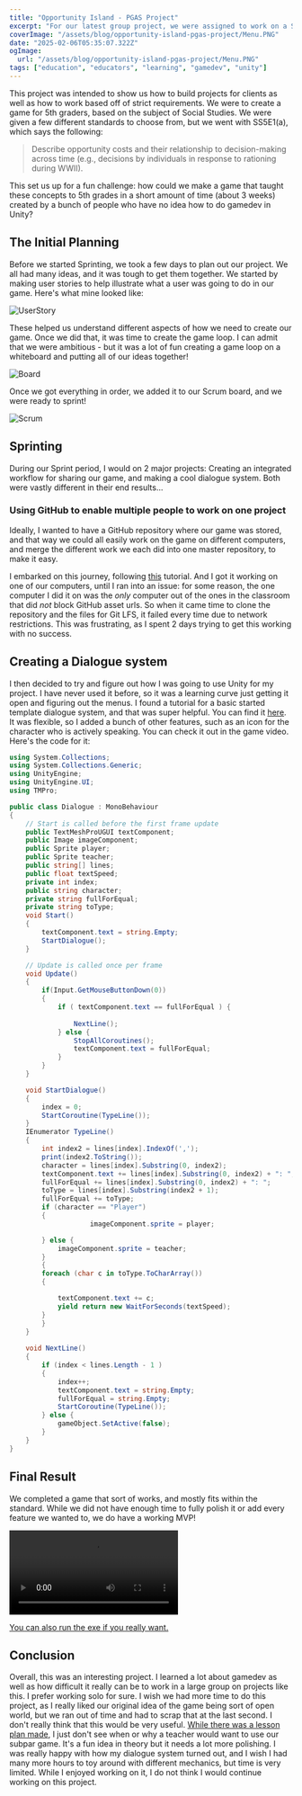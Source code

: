 ```yaml
---
title: "Opportunity Island - PGAS Project"
excerpt: "For our latest group project, we were assigned to work on a Social Studies related game, based on GA educational standards in economics. I had never used Unity before, so this was a fun and insightful project!"
coverImage: "/assets/blog/opportunity-island-pgas-project/Menu.PNG"
date: "2025-02-06T05:35:07.322Z"
ogImage:
  url: "/assets/blog/opportunity-island-pgas-project/Menu.PNG"
tags: ["education", "educators", "learning", "gamedev", "unity"]
---
```



This project was intended to show us how to build projects for clients as well as how to work based off of strict requirements. We were to create a game for 5th graders, based on the subject of Social Studies. We were given a few different standards to choose from, but we went with SS5E1(a), which says the following:

> Describe opportunity costs and their relationship to decision-making across time (e.g., decisions by individuals in response to rationing during WWII).

This set us up for a fun challenge: how could we make a game that taught these concepts to 5th grades in a short amount of time (about 3 weeks) created by a bunch of people who have no idea how to do gamedev in Unity? 

## The Initial Planning
Before we started Sprinting, we took a few days to plan out our project. We all had many ideas, and it was tough to get them together. We started by making user stories to help illustrate what a user was going to do in our game. Here's what mine looked like:

![UserStory](/assets/blog/opportunity-island-pgas-project/UserStories.PNG)

These helped us understand different aspects of how we need to create our game. Once we did that, it was time to create the game loop. I can admit that we were ambitious - but it was a lot of fun creating a game loop on a whiteboard and putting all of our ideas together!

![Board](/assets/blog/opportunity-island-pgas-project/Board.jpg)

Once we got everything in order, we added it to our Scrum board, and we were ready to sprint!

![Scrum](/assets/blog/opportunity-island-pgas-project/trello.PNG)

## Sprinting
During our Sprint period, I would on 2 major projects: Creating an integrated workflow for sharing our game, and making a cool dialogue system. Both were vastly different in their end results...

### Using GitHub to enable multiple people to work on one project

Ideally, I wanted to have a GitHub repository where our game was stored, and that way we could all easily work on the game on different computers, and merge the different work we each did into one master repository, to make it easy.

I embarked on this journey, following [this]() tutorial. And I got it working on one of our computers, until I ran into an issue: for some reason, the one computer I did it on was the *only* computer out of the ones in the classroom that did *not* block GitHub asset urls. So when it came time to clone the repository and the files for Git LFS, it failed every time due to network restrictions. This was frustrating, as I spent 2 days trying to get this working with no success.

## Creating a Dialogue system

I then decided to try and figure out how I was going to use Unity for my project. I have never used it before, so it was a learning curve just getting it open and figuring out the menus. I found a tutorial for a basic started template dialogue system, and that was super helpful. You can find it [here](https://www.youtube.com/watch?v=8oTYabhj248). It was flexible, so I added a bunch of other features, such as an icon for the character who is actively speaking. You can check it out in the game video. Here's the code for it:


```cs
using System.Collections;
using System.Collections.Generic;
using UnityEngine;
using UnityEngine.UI;
using TMPro;

public class Dialogue : MonoBehaviour
{
    // Start is called before the first frame update
    public TextMeshProUGUI textComponent;
    public Image imageComponent;
    public Sprite player;
    public Sprite teacher;
    public string[] lines;
    public float textSpeed;
    private int index;
    public string character;
    private string fullForEqual;
    private string toType;
    void Start()
    {
        textComponent.text = string.Empty;
        StartDialogue();
    }

    // Update is called once per frame
    void Update()
    {
        if(Input.GetMouseButtonDown(0))
        {
            if ( textComponent.text == fullForEqual ) {
            
                NextLine();
            } else {
                StopAllCoroutines();
                textComponent.text = fullForEqual;
            }
        }
    }

    void StartDialogue()
    {
        index = 0;
        StartCoroutine(TypeLine());
    }
    IEnumerator TypeLine() 
    {
        int index2 = lines[index].IndexOf(',');
        print(index2.ToString());
        character = lines[index].Substring(0, index2);
        textComponent.text += lines[index].Substring(0, index2) + ": ";
        fullForEqual += lines[index].Substring(0, index2) + ": ";
        toType = lines[index].Substring(index2 + 1);
        fullForEqual += toType;
        if (character == "Player") 
        {
                    imageComponent.sprite = player;

        } else {
            imageComponent.sprite = teacher;
        }
        {
        foreach (char c in toType.ToCharArray()) 
        {

            textComponent.text += c;
            yield return new WaitForSeconds(textSpeed);
        }
        }
    }
   
    void NextLine() 
    {
        if (index < lines.Length - 1 )
        {
            index++;
            textComponent.text = string.Empty;
            fullForEqual = string.Empty;
            StartCoroutine(TypeLine());
        } else {
            gameObject.SetActive(false);
        }
    }
}
```

## Final Result
We completed a game that sort of works, and mostly fits within the standard. While we did not have enough time to fully polish it or add every feature we wanted to, we do have a working MVP!

![vid](/assets/blog/opportunity-island-pgas-project/Recording.mp4)

[You can also run the exe if you really want.](/assets/blog/opportunity-island-pgas-project/Game.exe)

## Conclusion

Overall, this was an interesting project. I learned a lot about gamedev as well as how difficult it really can be to work in a large group on projects like this. I prefer working solo for sure. I wish we had more time to do this project, as I really liked our original idea of the game being sort of open world, but we ran out of time and had to scrap that at the last second. I don't really think that this would be very useful. [While there was a lesson plan made](/assets/blog/opportunity-island-pgas-project/Lesson.pdf), I just don't see when or why a teacher would want to use our subpar game. It's a fun idea in theory but it needs a lot more polishing. I was really happy with how my dialogue system turned out, and I wish I had many more hours to toy around with different mechanics, but time is very limited. While I enjoyed working on it, I do not think I would continue working on this project.